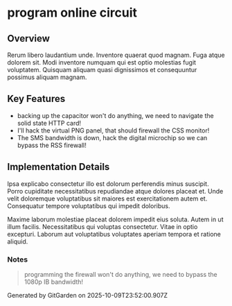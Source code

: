 # program online circuit

## Overview
Rerum libero laudantium unde. Inventore quaerat quod magnam. Fuga atque dolorem sit. Modi inventore numquam qui est optio molestias fugit voluptatem. Quisquam aliquam quasi dignissimos et consequuntur possimus aliquam magnam.

## Key Features
- backing up the capacitor won't do anything, we need to navigate the solid state HTTP card!
- I'll hack the virtual PNG panel, that should firewall the CSS monitor!
- The SMS bandwidth is down, hack the digital microchip so we can bypass the RSS firewall!

## Implementation Details
Ipsa explicabo consectetur illo est dolorum perferendis minus suscipit. Porro cupiditate necessitatibus repudiandae atque dolores placeat et. Unde velit doloremque voluptatibus sit maiores est exercitationem autem et. Consequatur tempore voluptatibus qui impedit doloribus.
 Maxime laborum molestiae placeat dolorem impedit eius soluta. Autem in ut illum facilis. Necessitatibus qui voluptas consectetur. Vitae in optio excepturi. Laborum aut voluptatibus voluptates aperiam tempora et ratione aliquid.

### Notes
> programming the firewall won't do anything, we need to bypass the 1080p IB bandwidth!

Generated by GitGarden on 2025-10-09T23:52:00.907Z